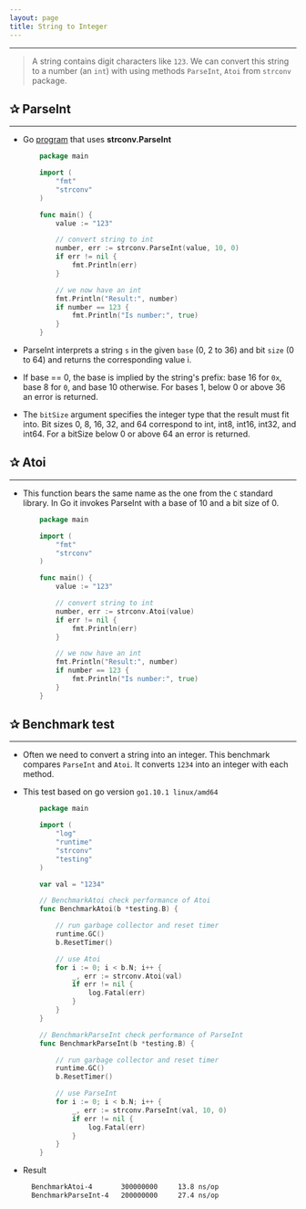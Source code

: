 ```yaml
---
layout: page
title: String to Integer
---
```


***

> A string contains digit characters like `123`. We can convert this string to a number (an `int`) with using methods `ParseInt`, `Atoi` from `strconv` package.

<!-- markdownlint-disable MD002 -->

## ✰ ParseInt

***

* Go [program](https://play.golang.org/p/S3OQYXWocQC) that uses **strconv.ParseInt**

    ```go
        package main

        import (
            "fmt"
            "strconv"
        )

        func main() {
            value := "123"

            // convert string to int
            number, err := strconv.ParseInt(value, 10, 0)
            if err != nil {
                fmt.Println(err)
            }

            // we now have an int
            fmt.Println("Result:", number)
            if number == 123 {
                fmt.Println("Is number:", true)
            }
        }
    ```

* ParseInt interprets a string `s` in the given `base` (0, 2 to 36) and bit `size` (0 to 64) and returns the corresponding value i.

* If base == 0, the base is implied by the string's prefix: base 16 for `0x`, base 8 for `0`, and base 10 otherwise. For bases 1, below 0 or above 36 an error is returned.

* The `bitSize` argument specifies the integer type that the result must fit into. Bit sizes 0, 8, 16, 32, and 64 correspond to int, int8, int16, int32, and int64. For a bitSize below 0 or above 64 an error is returned.

<!-- markdownlint-disable MD002 -->

## ✰ Atoi

***

* This function bears the same name as the one from the `C` standard library. In Go it invokes ParseInt with a base of 10 and a bit size of 0.

    ```go
        package main

        import (
            "fmt"
            "strconv"
        )

        func main() {
            value := "123"

            // convert string to int
            number, err := strconv.Atoi(value)
            if err != nil {
                fmt.Println(err)
            }

            // we now have an int
            fmt.Println("Result:", number)
            if number == 123 {
                fmt.Println("Is number:", true)
            }
        }
    ```

## ✰ Benchmark test

***

* Often we need to convert a string into an integer. This benchmark compares `ParseInt` and `Atoi`. It converts `1234` into an integer with each method.

* This test based on go version `go1.10.1 linux/amd64`

    ```go
        package main

        import (
            "log"
            "runtime"
            "strconv"
            "testing"
        )

        var val = "1234"

        // BenchmarkAtoi check performance of Atoi
        func BenchmarkAtoi(b *testing.B) {

            // run garbage collector and reset timer
            runtime.GC()
            b.ResetTimer()

            // use Atoi
            for i := 0; i < b.N; i++ {
                _, err := strconv.Atoi(val)
                if err != nil {
                    log.Fatal(err)
                }
            }
        }

        // BenchmarkParseInt check performance of ParseInt
        func BenchmarkParseInt(b *testing.B) {

            // run garbage collector and reset timer
            runtime.GC()
            b.ResetTimer()

            // use ParseInt
            for i := 0; i < b.N; i++ {
                _, err := strconv.ParseInt(val, 10, 0)
                if err != nil {
                    log.Fatal(err)
                }
            }
        }
    ```

* Result

  ```sh
    BenchmarkAtoi-4       300000000     13.8 ns/op
    BenchmarkParseInt-4   200000000     27.4 ns/op
  ```
